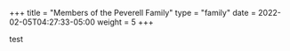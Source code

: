 +++
title = "Members of the Peverell Family"
type = "family"
date = 2022-02-05T04:27:33-05:00
weight = 5
+++

test
